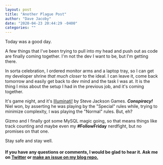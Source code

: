 ```yaml
---
layout: post
title: "Another Plague Post"
author: "Dave Jacoby"
date: "2020-04-23 20:44:29 -0400"
categories: ""
---
```


Today was a good day.

A few things that I've been trying to pull into my head and push out as code are finally coming together. I'm not the dev I want to be, but I'm getting there.

In sorta celebration, I ordered monitor arms and a laptop tray, so I can get my developer shrine _that much closer_ to the ideal. I can leave it, come back tomorrow and easily get back to dev mind and the task I was at. It is the thing I miss about the setup I had in the previous job, and it's coming together.

It's game night, and it's [Illuminati!](http://www.sjgames.com/illuminati/) by Steve Jackson Games. _**Conspiracy!**_ Niel won, by asserting he was playing by the "Special" rules while, trying to minimize complexity, I was playing the "Normal" rules. But, eh?

Gizmo and I finally got some MySQL magic going, so that means things like track counting and maybe even my **#FollowFriday** nerdfight, but no promises on that one.

Stay safe and stay well.

#### If you have any questions or comments, I would be glad to hear it. Ask me on [Twitter](https://twitter.com/jacobydave) or [make an issue on my blog repo.](https://github.com/jacoby/jacoby.github.io)
